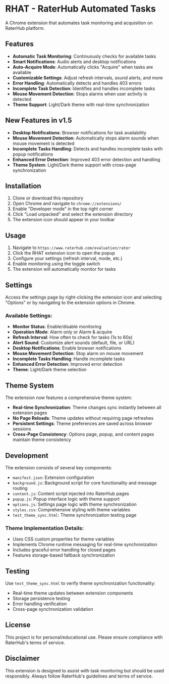 # RHAT - RaterHub Automated Tasks

A Chrome extension that automates task monitoring and acquisition on RaterHub platform.

## Features

- **Automatic Task Monitoring**: Continuously checks for available tasks
- **Smart Notifications**: Audio alerts and desktop notifications
- **Auto-Acquire Mode**: Automatically clicks "Acquire" when tasks are available
- **Customizable Settings**: Adjust refresh intervals, sound alerts, and more
- **Error Handling**: Automatically detects and handles 403 errors
- **Incomplete Task Detection**: Identifies and handles incomplete tasks
- **Mouse Movement Detection**: Stops alarms when user activity is detected
- **Theme Support**: Light/Dark theme with real-time synchronization

## New Features in v1.5

- **Desktop Notifications**: Browser notifications for task availability
- **Mouse Movement Detection**: Automatically stops alarm sounds when mouse movement is detected
- **Incomplete Tasks Handling**: Detects and handles incomplete tasks with popup notifications
- **Enhanced Error Detection**: Improved 403 error detection and handling
- **Theme System**: Light/Dark theme support with cross-page synchronization

## Installation

1. Clone or download this repository
2. Open Chrome and navigate to `chrome://extensions/`
3. Enable "Developer mode" in the top right corner
4. Click "Load unpacked" and select the extension directory
5. The extension icon should appear in your toolbar

## Usage

1. Navigate to `https://www.raterhub.com/evaluation/rater`
2. Click the RHAT extension icon to open the popup
3. Configure your settings (refresh interval, mode, etc.)
4. Enable monitoring using the toggle switch
5. The extension will automatically monitor for tasks

## Settings

Access the settings page by right-clicking the extension icon and selecting "Options" or by navigating to the extension options in Chrome.

### Available Settings:
- **Monitor Status**: Enable/disable monitoring
- **Operation Mode**: Alarm only or Alarm & acquire
- **Refresh Interval**: How often to check for tasks (1s to 60s)
- **Alert Sound**: Customize alert sounds (default, file, or URL)
- **Desktop Notifications**: Enable browser notifications
- **Mouse Movement Detection**: Stop alarm on mouse movement
- **Incomplete Tasks Handling**: Handle incomplete tasks
- **Enhanced Error Detection**: Improved error detection
- **Theme**: Light/Dark theme selection

## Theme System

The extension now features a comprehensive theme system:

- **Real-time Synchronization**: Theme changes sync instantly between all extension pages
- **No Page Reloads**: Theme updates without requiring page refreshes
- **Persistent Settings**: Theme preferences are saved across browser sessions
- **Cross-Page Consistency**: Options page, popup, and content pages maintain theme consistency

## Development

The extension consists of several key components:

- `manifest.json`: Extension configuration
- `background.js`: Background script for core functionality and message routing
- `content.js`: Content script injected into RaterHub pages
- `popup.js`: Popup interface logic with theme support
- `options.js`: Settings page logic with theme synchronization
- `styles.css`: Comprehensive styling with theme variables
- `test_theme_sync.html`: Theme synchronization testing page

### Theme Implementation Details:
- Uses CSS custom properties for theme variables
- Implements Chrome runtime messaging for real-time synchronization
- Includes graceful error handling for closed pages
- Features storage-based fallback synchronization

## Testing

Use `test_theme_sync.html` to verify theme synchronization functionality:
- Real-time theme updates between extension components
- Storage persistence testing
- Error handling verification
- Cross-page synchronization validation

## License

This project is for personal/educational use. Please ensure compliance with RaterHub's terms of service.

## Disclaimer

This extension is designed to assist with task monitoring but should be used responsibly. Always follow RaterHub's guidelines and terms of service.
